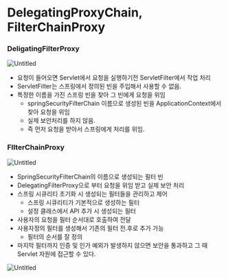 # DelegatingProxyChain, FilterChainProxy

### DeligatingFilterProxy

![Untitled](DelegatingProxyChain,%20FilterChainProxy%204c146f94237245a5bf7345b98ba755e6/Untitled.png)

- 요청이 들어오면 Servlet에서 요청을 실행하기전 ServletFilter에서 작업 처리
- ServletFilter는 스프링에서 정의된 빈을 주입해서 사용할 수 없음.
- 특정한 이름을 가진 스프링 빈을 찾아 그 빈에게 요청을 위임
    - springSecurityFilterChain 이름으로 생성된 빈을 ApplicationContext에서 찾아 요청을 위임
    - 실제 보안처리를 하지 않음.
    - 즉 먼저 요청을 받아서 스프링에게 처리를 위임.

### FIlterChainProxy

![Untitled](DelegatingProxyChain,%20FilterChainProxy%204c146f94237245a5bf7345b98ba755e6/Untitled%201.png)

- SpringSecurityFilterChain의 이름으로 생성되는 필터 빈
- DelegatingFilterProxy으로 부터 요청을 위임 받고 실제 보안 처리
- 스프링 시큐리티 초기화 시 생성되는 필터들을 관리하고 제어
    - 스프링 시큐리티가 기본적으로 생성하는 필터
    - 설정 클래스에서 API 추가 시 생성되는 필터
- 사용자의 요청을 필터 순서대로 호출하여 전달
- 사용자정의 필터를 생성해서 기존의 필터 전.후로 추가 가능
    - 필터의 순서를 잘 정의
- 마지막 필터까지 인증 및 인가 예외가 발생하지 않으면 보안을 통과하고 그 때 Servlet 자원에 접근할 수 있다.

![Untitled](DelegatingProxyChain,%20FilterChainProxy%204c146f94237245a5bf7345b98ba755e6/Untitled%202.png)